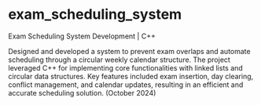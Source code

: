 # exam_scheduling_system
Exam Scheduling System Development | C++

Designed and developed a system to prevent exam overlaps and automate scheduling through a circular weekly calendar structure. The project leveraged C++ for implementing core functionalities with linked lists and circular data structures. Key features included exam insertion, day clearing, conflict management, and calendar updates, resulting in an efficient and accurate scheduling solution. (October 2024)
